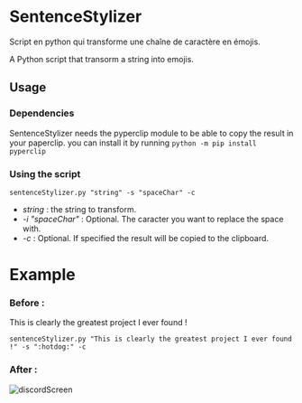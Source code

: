 # SentenceStylizer
Script en python qui transforme une chaîne de caractère en émojis.

A Python script that transorm a string into emojis.

## Usage
### Dependencies
SentenceStylizer needs the pyperclip module to be able to copy the result in your paperclip.
you can install it by running 
```python -m pip install pyperclip```

### Using the script
```sentenceStylizer.py "string" -s "spaceChar" -c```
- _string_ : the string to transform.
- _-i "spaceChar"_ : Optional. The caracter you want to replace the space with.
- _-c_ : Optional. If specified the result will be copied to the clipboard.

# Example
### Before :
This is clearly the greatest project I ever found !


```sentenceStylizer.py "This is clearly the greatest project I ever found !" -s ":hotdog:" -c```

### After :
![discordScreen](https://img4.hostingpics.net/pics/637446SentenceStylee.png)
